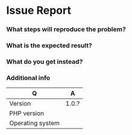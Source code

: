 # Issue Report

### What steps will reproduce the problem?

### What is the expected result?

### What do you get instead?

### Additional info

| Q                | A |
| ---------------- | --- |
| Version          | 1.0.? |
| PHP version      | |
| Operating system | |